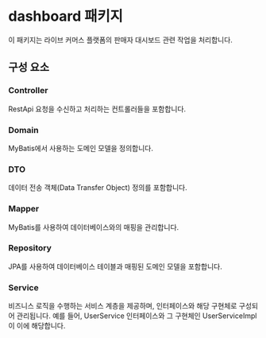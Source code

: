 # dashboard 패키지

이 패키지는 라이브 커머스 플랫폼의 판매자 대시보드 관련 작업을 처리합니다.

## 구성 요소

### Controller
RestApi 요청을 수신하고 처리하는 컨트롤러들을 포함합니다.

### Domain
MyBatis에서 사용하는 도메인 모델을 정의합니다.

### DTO
데이터 전송 객체(Data Transfer Object) 정의를 포함합니다.

### Mapper
MyBatis를 사용하여 데이터베이스와의 매핑을 관리합니다.

### Repository
JPA를 사용하여 데이터베이스 테이블과 매핑된 도메인 모델을 포함합니다.

### Service
비즈니스 로직을 수행하는 서비스 계층을 제공하며, 인터페이스와 해당 구현체로 구성되어 관리됩니다. 
예를 들어, UserService 인터페이스와 그 구현체인 UserServiceImpl이 이에 해당합니다.